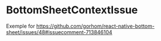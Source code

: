 # BottomSheetContextIssue
Exemple for https://github.com/gorhom/react-native-bottom-sheet/issues/48#issuecomment-713846104
